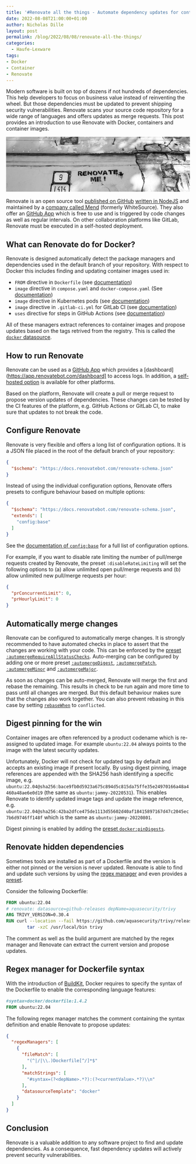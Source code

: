 ```yaml
---
title: '#Renovate all the things - Automate dependency updates for container images #Docker'
date: 2022-08-08T21:00:00+01:00
author: Nicholas Dille
layout: post
permalink: /blog/2022/08/08/renovate-all-the-things/
categories:
  - Haufe-Lexware
tags:
- Docker
- Container
- Renovate
---
```

Modern software is built on top of dozens if not hundreds of dependencies. This help developers to focus on business value instead of reinventing the wheel. But those dependencies must be updated to prevent shipping security vulnerabilities. Renovate scans your source code repository for a wide range of languages and offers updates as merge requests. This post provides an introduction to use Renovate with Docker, containers and container images.

<img src="/media/2022/08/mark-de-jong-FQmwJSK0vB8-unsplash.jpg" style="object-fit: cover; object-position: center 30%; width: 100%; height: 150px;" />

<!--more-->

Renovate is an open source tool [published on GitHub](https://github.com/renovatebot/renovate) [written in NodeJS](https://www.npmjs.com/package/renovate) and maintained by a [company called Mend](https://www.mend.io/free-developer-tools/renovate/) (formerly WhiteSource). They also offer an [GitHub App](https://github.com/marketplace/renovate) which is free to use and is triggered by code changes as well as regular intervals. On other collaboration platforms like GitLab, Renovate must be executed in a self-hosted deployment.

## What can Renovate do for Docker?

Renovate is designed automatically detect the package managers and dependencies used in the default branch of your repository. With respect to Docker this includes finding and updating container images used in:

- `FROM` directive in `Dockerfile` (see [documentation](https://docs.renovatebot.com/modules/manager/dockerfile/))
- `image` directive in `compose.yaml` and `docker-compose.yaml` (See [documentation](https://docs.renovatebot.com/modules/manager/docker-compose/))
- `image` directive in Kubernetes pods (see [documentation](https://docs.renovatebot.com/modules/manager/kubernetes/))
- `image` directive in `.gitlab-ci.yml` for GitLab CI (see [documentation](https://docs.renovatebot.com/modules/manager/gitlabci/))
- `uses` directive for steps in GitHub Actions (see [documentation](https://docs.renovatebot.com/modules/manager/github-actions/))

All of these managers extract references to container images and propose updates based on the tags retrived from the registry. This is called the [`docker` datasource](https://docs.renovatebot.com/modules/datasource/#docker-datasource).

## How to run Renovate

Renovate can be used as a [GitHub App](https://github.com/apps/renovate) which provides a [dashboard](https://app.renovatebot.com/dashboard] to access logs. In addition, a [self-hosted option](https://docs.renovatebot.com/self-hosted-configuration/) is available for other platforms.

Based on the platform, Renovate will create a pull or merge request to propose version updates of dependencies. These changes can be tested by the CI features of the platform, e.g. GitHub Actions or GitLab CI, to make sure that updates to not break the code.

## Configure Renovate

Renovate is very flexible and offers a long list of configuration options. It is a JSON file placed in the root of the default branch of your repository:

```json
{
  "$schema": "https://docs.renovatebot.com/renovate-schema.json"
}
```

Instead of using the individual configuration options, Renovate offers presets to configure behaviour based on multiple options:

```json
{
  "$schema": "https://docs.renovatebot.com/renovate-schema.json",
  "extends": [
    "config:base"
  ]
}
```

See the [documentation of `config:base`](https://docs.renovatebot.com/presets-config/#configbase) for a full list of configuration options.

For example, if you want to disable rate limiting the number of pull/merge requests created by Renovate, the preset `:disableRateLimiting` will set the following options to (a) allow unlimited open pull/merge requests and (b) allow unlimited new pull/merge requests per hour:

```json
{
  "prConcurrentLimit": 0,
  "prHourlyLimit": 0
}
```

## Automatically merge changes

Renovate can be configured to automatically merge changes. It is strongly recommended to have automated checks in place to assert that the changes are working with your code. This can be enforced by the [preset `:automergeRequireAllStatusChecks`](https://docs.renovatebot.com/presets-default/#automergerequireallstatuschecks). Auto-merging can be configured by adding one or more preset [`:automergeDigest`](https://docs.renovatebot.com/presets-default/#automergedigest), [`:automergePatch`](https://docs.renovatebot.com/presets-default/#automergepatch), [`:automergeMinor`](https://docs.renovatebot.com/presets-default/#automergeminor) and [`:automergeMajor`](https://docs.renovatebot.com/presets-default/#automergemajor).

As soon as changes can be auto-merged, Renovate will merge the first and rebase the remaining. This results in check to be run again and more time to pass until all changes are merged. But this default behaviour makes sure that the changes also work together. You can also prevent rebasing in this case by setting [`rebaseWhen`](https://docs.renovatebot.com/configuration-options/#rebasewhen) to `conflicted`.

## Digest pinning for the win

Container images are often referenced by a product codename which is re-assigned to updated image. For example `ubuntu:22.04` always points to the image with the latest security updates.

Unfortunately, Docker will not check for updated tags by default and accepts an existing image if present locally. By using digest pinning, image references are appended with the SHA256 hash identifying a specific image, e.g. `ubuntu:22.04@sha256:bace9fb0d5923a675c894d5c815da75ffe35e24970166a48a4460a48ae6e0d19` (the same as `ubuntu:jammy-20220531`). This enables Renovate to identify updated image tags and update the image reference, e.g. `ubuntu:22.04@sha256:42ba2dfce475de1113d55602d40af18415897167d47c2045ec7b6d9746ff148f` which is the same as `ubuntu:jammy-20220801`.

Digest pinning is enabled by adding the [preset `docker:pinDigests`](https://docs.renovatebot.com/presets-docker/#dockerpindigests).

## Renovate hidden dependencies

Sometimes tools are installed as part of a Dockerfile and the version is either not pinned or the version is never updated. Renovate is able to find and update such versions by using the [regex manager](https://docs.renovatebot.com/modules/manager/regex/) and even provides a [preset](https://docs.renovatebot.com/presets-regexManagers/#regexmanagersdockerfileversions).

Consider the following Dockerfile:

```Dockerfile
FROM ubuntu:22.04
# renovate: datasource=github-releases depName=aquasecurity/trivy
ARG TRIVY_VERSION=0.30.4
RUN curl --location --fail https://github.com/aquasecurity/trivy/releases/download/v${TRIVY_VERSION}/trivy_${TRIVY_VERSION}_Linux-64Bit.tar.gz | \
        tar -xzC /usr/local/bin trivy
```

The comment as well as the build argument are matched by the regex manager and Renovate can extract the current version and propose updates.

## Regex manager for Dockerfile syntax

With the introduction of [BuildKit](), Docker requires to specify the syntax of the Dockerfile to enable the corresponding language features:

```Dockerfile
#syntax=docker/dockerfile:1.4.2
FROM ubuntu:22.04
```

The following regex manager matches the comment containing the syntax definition and enable Renovate to propose updates:

```json
{
  "regexManagers": [
    {
      "fileMatch": [
        "(^|/|\\.)Dockerfile[^/]*$"
      ],
      "matchStrings": [
        "#syntax=(?<depName>.*?):(?<currentValue>.*?)\\n"
      ],
      "datasourceTemplate": "docker"
    }
  ]
}
```

## Conclusion

Renovate is a valuable addition to any software project to find and update dependencies. As a consequence, fast dependency updates will actively prevent security vulnerabilities.
